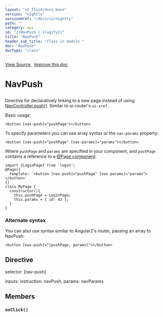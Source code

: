 ```yaml
---
layout: "v2_fluid/docs_base"
version: "nightly"
versionHref: "/docs/v2/nightly"
path: ""
category: api
id: "{{NavPush | slugify}}"
title: "NavPush"
header_sub_title: "Class in module "
doc: "NavPush"
docType: "class"
---
```




<div class="improve-docs">
  <a href='http://github.com/driftyco/ionic2/tree/master/ionic/components/nav/nav-push.ts#L2'>
    View Source
  </a>
  &nbsp;
  <a href='http://github.com/driftyco/ionic2/edit/master/ionic/components/nav/nav-push.ts#L2'>
    Improve this doc
  </a>

  <!-- TODO(drewrygh, perrygovier): render this block in the correct location, markup identical to component docs -->

</div>




<h1 class="api-title">

  NavPush



</h1>





<p>Directive for declaratively linking to a new page instead of using
<a href="../NavController/#push">NavController.push()</a>. Similar to ui-router&#39;s <code>ui-sref</code>.</p>
<p>Basic usage:</p>
<pre><code class="lang-html">&lt;button [nav-push]=&quot;pushPage&quot;&gt;&lt;/button&gt;
</code></pre>
<p>To specify parameters you can use array syntax or the <code>nav-params</code> property:</p>
<pre><code class="lang-html">&lt;button [nav-push]=&quot;pushPage&quot; [nav-params]=&quot;params&quot;&gt;&lt;/button&gt;
</code></pre>
<p>Where <code>pushPage</code> and <code>params</code> are specified in your component, and <code>pushPage</code>
contains a reference to a <a href="../../../config/Page/">@Page component</a>:</p>
<pre><code class="lang-ts">import {LoginPage} from &#39;login&#39;;
@Page({
  template: `&lt;button [nav-push]=&quot;pushPage&quot; [nav-params]=&quot;params&quot;&gt;&lt;/button&gt;`
})
class MyPage {
  constructor(){
    this.pushPage = LoginPage;
    this.params = { id: 42 };
  }
}
</code></pre>
<h3 id="alternate-syntax">Alternate syntax</h3>
<p>You can also use syntax similar to Angular2&#39;s router, passing an array to
NavPush:</p>
<pre><code class="lang-html">&lt;button [nav-push]=&quot;[pushPage, params]&quot;&gt;&lt;/button&gt;
</code></pre>




<h2>Directive</h2>
  <span>selector: [nav-push]</span>

  <span>inputs: instruction: navPush, params: navParams</span>


<h2>Members</h2>

<div id="onClick"></div>
<h3>
  <code>onClick()</code>

</h3>














